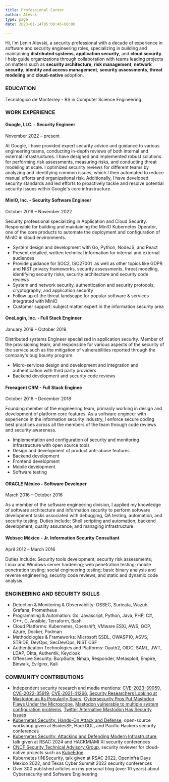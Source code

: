 ```yaml
---
title: Professional Career
author: Alevsk
type: page
date: 2023-01-14T05:09:45+00:00

---
```


Hi, I'm Lenin Alevski, a security professional with a decade of experience in software and security engineering roles, specializing in building and maintaining **distributed systems**, **application security**, and **cloud security**. I help guide organizations through collaboration with teams leading projects on matters such as **security architecture**, **risk management**, **network security**, **identity and access management**, **security assessments**, **threat modeling** and **cloud-native** adoption.

### EDUCATION

Tecnológico de Monterrey - BS in Computer Science Engineering

### WORK EXPERIENCE

#### Google, LLC. - Security Engineer

November 2022 – present  

At Google, I have provided expert security advice and guidance to various engineering teams, conducting in-depth reviews of both internal and external infrastructures. I have designed and implemented robust solutions for performing risk assessments, measuring risks, and conducting threat modeling at scale. I optimized security reviews for different teams by analyzing and identifying common issues, which I then automated to reduce manual efforts and organizational risk. Additionally, I have developed security standards and led efforts to proactively tackle and resolve potential security issues within Google's core infrastructure.

#### MinIO, Inc. - Security Software Engineer

October 2019 – November 2022  

Security professional specializing in Application and Cloud Security. Responsible for building and maintaining the MinIO Kubernetes Operator, one of the core products to automate the deployment and configuration of MinIO in cloud environments.  
  
- System design and development with Go, Python, NodeJS, and React  
- Present detailed, written technical information for internal and external audiences  
- Provide guidance for SOC2, ISO27001  as well as other topics like GDPR and NIST privacy frameworks, security assessments, threat modeling, identifying security risks, security architecture and security code reviews  
- System and network security, authentication and security protocols, cryptography, and application security  
- Follow up of the threat landscape for popular software & services integrated with MinIO  
- Customer support: subject matter expert in the information security area

#### OneLogin, Inc. - Full Stack Engineer

January 2019 – October 2019  

Distributed systems Engineer specialized in application security. Member of the provisioning team, and responsible for various aspects of the security of the service such as the mitigation of vulnerabilities reported through the company's bug bounty program.  

- Micro-services design and development and integration and authentication with third party providers  
- Backend development and security code reviews

#### Freeagent CRM - Full Stack Enginee

October 2016 – December 2018  

Founding member of the engineering team, primarily working in design and development of platform core features. As a software engineer with experience in the information security industry, I enforce secure coding best practices across all the members of the team through code reviews and security awareness.  
  
- Implementation and configuration of security and monitoring infrastructure with open source tools  
- Design and development of product anti-abuse features  
- Backend development  
- Frontend development  
- Mobile development  
- Software testing

#### ORACLE México - Software Developer

March 2016 – October 2016

As a member of the software engineering division, I applied my knowledge of software architecture and information security to perform software development tasks associated with debugging, QA testing, automation, and security testing. Duties include: Shell scripting and automation; backend development; quality assurance; and managing infrastructure.  
  
#### Websec México - Jr. Information Security Consultant

April 2012 – March 2016

Duties include: Security tools development; security risk assessments; Linux and Windows server hardening; web penetration testing; mobile penetration testing; social engineering testing; basic binary analysis and reverse engineering; security code reviews; and static and dynamic code analysis.

### ENGINEERING AND SECURITY SKILLS

- Detection & Monitoring & Observability: OSSEC, Suricata, Wazuh, Grafana, Prometheus  
- Programming & Automation: Go, Javascript, Python, Java, PHP, C#, C++, C, Ansible, Terraform, Bash  
- Cloud Platforms: Kubernetes, Openshift, VMware ESXi, AWS, GCP, Azure, Docker, Podman  
- Methodologies & Frameworks: Microsoft SSDL, OWASP10, ASVS, STRIDE, DevOps, SecDevOps, NIST CSF  
- Authentication Technologies and Platforms: Oauth2, OIDC, SAML, JWT, LDAP, Okta, Authentik, Keycloak
- Offensive Security: BurpSuite, Nmap, Responder, Metasploit, Empire, Binwalk, Evilginx, Kali

### COMMUNITY CONTRIBUTIONS

- Independent security research and media mentions: [CVE-2023-39059](https://cve.report/CVE-2023-39059), [CVE-2022-35919](https://www.cve.org/CVERecord?id=CVE-2022-35919), [CVE-2021-41266](https://cve.mitre.org/cgi-bin/cvename.cgi?name=2021-41266), [Security Researchers Looking at Mastodon as Its Popularity Soars](https://www.securityweek.com/security-researchers-looking-mastodon-its-popularity-soars/), [Cybersecurity Pros Put Mastodon Flaws Under the Microscope](https://www.darkreading.com/dr-tech/cybersecurity-pros-mastodon-flaws-under-microscope), [Mastodon vulnerable to multiple system configuration problems](https://portswigger.net/daily-swig/mastodon-vulnerable-to-multiple-system-configuration-problems), [Twitter Alternative Mastodon Has Security Issues](https://www.forbes.com/sites/petersuciu/2022/11/22/twitter-alternative-mastodon-has-security-issues/?sh=423470d43462)
- [Kubernetes Security: Hands-On Attack and Defense](https://github.com/Alevsk/dvka/tree/master/workshop), open-source workshop given at BsidesSF, HackGDL, and Pacific Hackers security conferences
- [Kubernetes Security: Attacking and Defending Modern Infrastructure](https://www.rsaconference.com/USA/agenda/session/Kubernetes%20Security%20Attacking%20And%20Defending%20Modern%20Infrastructure), talk given at RSAC 2024 and HACKMIAMI XI security conferences
- [CNCF Security Technical Advisory Group](https://github.com/cncf/tag-security), security reviewer for cloud-native projects such as [KubeEdge](https://github.com/cncf/tag-security/issues/974)
- Kubernetes (IN)Security, talk given at RSAC 2022, OpenInfra Days Mexico 2022, and Texas Cyber Summit 2022 security conferences
- Over 300 published articles on my personal blog (over 10 years) about Cybersecurity and Software Engineering
